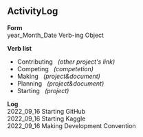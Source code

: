 ## ActivityLog  
**Form**  
year_Month_Date Verb-ing Object  

**Verb list**
- Contributing &nbsp; *(other project's link)*  
- Competing &nbsp; *(competetion)*
- Making &nbsp; *(project&document)*
- Planning &nbsp; *(project&document)*  
- Starting &nbsp; *(project)*    

**Log**  
2022_09_16 Starting GitHub  
2022_09_16 Starting Kaggle  
2022_09_16 Making Development Convention
